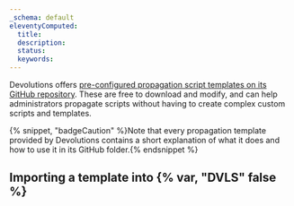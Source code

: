 ```yaml
---
_schema: default
eleventyComputed:
  title:
  description:
  status:
  keywords:
---
```

Devolutions offers [pre-configured propagation script templates on its GitHub repository](https://github.com/Devolutions/PAM-Providers/tree/master/Propagation-Scripts). These are free to download and modify, and can help administrators propagate scripts without having to create complex custom scripts and templates.

{% snippet, "badgeCaution" %}Note that every propagation template provided by Devolutions contains a short explanation of what it does and how to use it in its GitHub folder.{% endsnippet %}

## Importing a template into {% var, "DVLS" false %}

&nbsp;